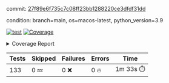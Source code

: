 commit: [27f89e6f735c7c08ff23bb1288220ce3dfdf31dd](https://github.com/rcmdnk/homebrew-file/tree/27f89e6f735c7c08ff23bb1288220ce3dfdf31dd)

condition: branch=main, os=macos-latest, python_version=3.9

[![test](https://github.com/rcmdnk/homebrew-file/actions/workflows/test.yml/badge.svg)](https://github.com/rcmdnk/homebrew-file/actions/runs/14934283752)
<a href="https://github.com/rcmdnk/homebrew-file/blob/27f89e6f735c7c08ff23bb1288220ce3dfdf31dd/README.md"><img alt="Coverage" src="https://img.shields.io/badge/Coverage-62%25-yellow.svg" /></a><details><summary>Coverage Report </summary><table><tr><th>File</th><th>Stmts</th><th>Miss</th><th>Cover</th><th>Missing</th></tr><tbody><tr><td colspan="5"><b>bin</b></td></tr><tr><td>&nbsp; &nbsp;<a href="https://github.com/rcmdnk/homebrew-file/blob/27f89e6f735c7c08ff23bb1288220ce3dfdf31dd/bin/brew-file">brew-file</a></td><td>2168</td><td>820</td><td>62%</td><td><a href="https://github.com/rcmdnk/homebrew-file/blob/27f89e6f735c7c08ff23bb1288220ce3dfdf31dd/bin/brew-file#L56-L62">56&ndash;62</a>, <a href="https://github.com/rcmdnk/homebrew-file/blob/27f89e6f735c7c08ff23bb1288220ce3dfdf31dd/bin/brew-file#L149">149</a>, <a href="https://github.com/rcmdnk/homebrew-file/blob/27f89e6f735c7c08ff23bb1288220ce3dfdf31dd/bin/brew-file#L161">161</a>, <a href="https://github.com/rcmdnk/homebrew-file/blob/27f89e6f735c7c08ff23bb1288220ce3dfdf31dd/bin/brew-file#L210">210</a>, <a href="https://github.com/rcmdnk/homebrew-file/blob/27f89e6f735c7c08ff23bb1288220ce3dfdf31dd/bin/brew-file#L304">304</a>, <a href="https://github.com/rcmdnk/homebrew-file/blob/27f89e6f735c7c08ff23bb1288220ce3dfdf31dd/bin/brew-file#L307">307</a>, <a href="https://github.com/rcmdnk/homebrew-file/blob/27f89e6f735c7c08ff23bb1288220ce3dfdf31dd/bin/brew-file#L375-L377">375&ndash;377</a>, <a href="https://github.com/rcmdnk/homebrew-file/blob/27f89e6f735c7c08ff23bb1288220ce3dfdf31dd/bin/brew-file#L386-L387">386&ndash;387</a>, <a href="https://github.com/rcmdnk/homebrew-file/blob/27f89e6f735c7c08ff23bb1288220ce3dfdf31dd/bin/brew-file#L481">481</a>, <a href="https://github.com/rcmdnk/homebrew-file/blob/27f89e6f735c7c08ff23bb1288220ce3dfdf31dd/bin/brew-file#L487-L490">487&ndash;490</a>, <a href="https://github.com/rcmdnk/homebrew-file/blob/27f89e6f735c7c08ff23bb1288220ce3dfdf31dd/bin/brew-file#L528-L552">528&ndash;552</a>, <a href="https://github.com/rcmdnk/homebrew-file/blob/27f89e6f735c7c08ff23bb1288220ce3dfdf31dd/bin/brew-file#L556-L564">556&ndash;564</a>, <a href="https://github.com/rcmdnk/homebrew-file/blob/27f89e6f735c7c08ff23bb1288220ce3dfdf31dd/bin/brew-file#L690">690</a>, <a href="https://github.com/rcmdnk/homebrew-file/blob/27f89e6f735c7c08ff23bb1288220ce3dfdf31dd/bin/brew-file#L810-L814">810&ndash;814</a>, <a href="https://github.com/rcmdnk/homebrew-file/blob/27f89e6f735c7c08ff23bb1288220ce3dfdf31dd/bin/brew-file#L827-L832">827&ndash;832</a>, <a href="https://github.com/rcmdnk/homebrew-file/blob/27f89e6f735c7c08ff23bb1288220ce3dfdf31dd/bin/brew-file#L843">843</a>, <a href="https://github.com/rcmdnk/homebrew-file/blob/27f89e6f735c7c08ff23bb1288220ce3dfdf31dd/bin/brew-file#L860">860</a>, <a href="https://github.com/rcmdnk/homebrew-file/blob/27f89e6f735c7c08ff23bb1288220ce3dfdf31dd/bin/brew-file#L864-L872">864&ndash;872</a>, <a href="https://github.com/rcmdnk/homebrew-file/blob/27f89e6f735c7c08ff23bb1288220ce3dfdf31dd/bin/brew-file#L881-L884">881&ndash;884</a>, <a href="https://github.com/rcmdnk/homebrew-file/blob/27f89e6f735c7c08ff23bb1288220ce3dfdf31dd/bin/brew-file#L886-L889">886&ndash;889</a>, <a href="https://github.com/rcmdnk/homebrew-file/blob/27f89e6f735c7c08ff23bb1288220ce3dfdf31dd/bin/brew-file#L891-L894">891&ndash;894</a>, <a href="https://github.com/rcmdnk/homebrew-file/blob/27f89e6f735c7c08ff23bb1288220ce3dfdf31dd/bin/brew-file#L905-L923">905&ndash;923</a>, <a href="https://github.com/rcmdnk/homebrew-file/blob/27f89e6f735c7c08ff23bb1288220ce3dfdf31dd/bin/brew-file#L974-L984">974&ndash;984</a>, <a href="https://github.com/rcmdnk/homebrew-file/blob/27f89e6f735c7c08ff23bb1288220ce3dfdf31dd/bin/brew-file#L987-L1014">987&ndash;1014</a>, <a href="https://github.com/rcmdnk/homebrew-file/blob/27f89e6f735c7c08ff23bb1288220ce3dfdf31dd/bin/brew-file#L1030-L1045">1030&ndash;1045</a>, <a href="https://github.com/rcmdnk/homebrew-file/blob/27f89e6f735c7c08ff23bb1288220ce3dfdf31dd/bin/brew-file#L1087">1087</a>, <a href="https://github.com/rcmdnk/homebrew-file/blob/27f89e6f735c7c08ff23bb1288220ce3dfdf31dd/bin/brew-file#L1103-L1108">1103&ndash;1108</a>, <a href="https://github.com/rcmdnk/homebrew-file/blob/27f89e6f735c7c08ff23bb1288220ce3dfdf31dd/bin/brew-file#L1112-L1114">1112&ndash;1114</a>, <a href="https://github.com/rcmdnk/homebrew-file/blob/27f89e6f735c7c08ff23bb1288220ce3dfdf31dd/bin/brew-file#L1118-L1121">1118&ndash;1121</a>, <a href="https://github.com/rcmdnk/homebrew-file/blob/27f89e6f735c7c08ff23bb1288220ce3dfdf31dd/bin/brew-file#L1125-L1127">1125&ndash;1127</a>, <a href="https://github.com/rcmdnk/homebrew-file/blob/27f89e6f735c7c08ff23bb1288220ce3dfdf31dd/bin/brew-file#L1131-L1133">1131&ndash;1133</a>, <a href="https://github.com/rcmdnk/homebrew-file/blob/27f89e6f735c7c08ff23bb1288220ce3dfdf31dd/bin/brew-file#L1137-L1139">1137&ndash;1139</a>, <a href="https://github.com/rcmdnk/homebrew-file/blob/27f89e6f735c7c08ff23bb1288220ce3dfdf31dd/bin/brew-file#L1143-L1145">1143&ndash;1145</a>, <a href="https://github.com/rcmdnk/homebrew-file/blob/27f89e6f735c7c08ff23bb1288220ce3dfdf31dd/bin/brew-file#L1149-L1151">1149&ndash;1151</a>, <a href="https://github.com/rcmdnk/homebrew-file/blob/27f89e6f735c7c08ff23bb1288220ce3dfdf31dd/bin/brew-file#L1155-L1158">1155&ndash;1158</a>, <a href="https://github.com/rcmdnk/homebrew-file/blob/27f89e6f735c7c08ff23bb1288220ce3dfdf31dd/bin/brew-file#L1162-L1164">1162&ndash;1164</a>, <a href="https://github.com/rcmdnk/homebrew-file/blob/27f89e6f735c7c08ff23bb1288220ce3dfdf31dd/bin/brew-file#L1182">1182</a>, <a href="https://github.com/rcmdnk/homebrew-file/blob/27f89e6f735c7c08ff23bb1288220ce3dfdf31dd/bin/brew-file#L1232-L1234">1232&ndash;1234</a>, <a href="https://github.com/rcmdnk/homebrew-file/blob/27f89e6f735c7c08ff23bb1288220ce3dfdf31dd/bin/brew-file#L1237">1237</a>, <a href="https://github.com/rcmdnk/homebrew-file/blob/27f89e6f735c7c08ff23bb1288220ce3dfdf31dd/bin/brew-file#L1243">1243</a>, <a href="https://github.com/rcmdnk/homebrew-file/blob/27f89e6f735c7c08ff23bb1288220ce3dfdf31dd/bin/brew-file#L1265-L1268">1265&ndash;1268</a>, <a href="https://github.com/rcmdnk/homebrew-file/blob/27f89e6f735c7c08ff23bb1288220ce3dfdf31dd/bin/brew-file#L1346">1346</a>, <a href="https://github.com/rcmdnk/homebrew-file/blob/27f89e6f735c7c08ff23bb1288220ce3dfdf31dd/bin/brew-file#L1383">1383</a>, <a href="https://github.com/rcmdnk/homebrew-file/blob/27f89e6f735c7c08ff23bb1288220ce3dfdf31dd/bin/brew-file#L1420">1420</a>, <a href="https://github.com/rcmdnk/homebrew-file/blob/27f89e6f735c7c08ff23bb1288220ce3dfdf31dd/bin/brew-file#L1423">1423</a>, <a href="https://github.com/rcmdnk/homebrew-file/blob/27f89e6f735c7c08ff23bb1288220ce3dfdf31dd/bin/brew-file#L1435">1435</a>, <a href="https://github.com/rcmdnk/homebrew-file/blob/27f89e6f735c7c08ff23bb1288220ce3dfdf31dd/bin/brew-file#L1437">1437</a>, <a href="https://github.com/rcmdnk/homebrew-file/blob/27f89e6f735c7c08ff23bb1288220ce3dfdf31dd/bin/brew-file#L1472-L1473">1472&ndash;1473</a>, <a href="https://github.com/rcmdnk/homebrew-file/blob/27f89e6f735c7c08ff23bb1288220ce3dfdf31dd/bin/brew-file#L1478-L1481">1478&ndash;1481</a>, <a href="https://github.com/rcmdnk/homebrew-file/blob/27f89e6f735c7c08ff23bb1288220ce3dfdf31dd/bin/brew-file#L1511-L1538">1511&ndash;1538</a>, <a href="https://github.com/rcmdnk/homebrew-file/blob/27f89e6f735c7c08ff23bb1288220ce3dfdf31dd/bin/brew-file#L1545">1545</a>, <a href="https://github.com/rcmdnk/homebrew-file/blob/27f89e6f735c7c08ff23bb1288220ce3dfdf31dd/bin/brew-file#L1547">1547</a>, <a href="https://github.com/rcmdnk/homebrew-file/blob/27f89e6f735c7c08ff23bb1288220ce3dfdf31dd/bin/brew-file#L1556-L1557">1556&ndash;1557</a>, <a href="https://github.com/rcmdnk/homebrew-file/blob/27f89e6f735c7c08ff23bb1288220ce3dfdf31dd/bin/brew-file#L1562">1562</a>, <a href="https://github.com/rcmdnk/homebrew-file/blob/27f89e6f735c7c08ff23bb1288220ce3dfdf31dd/bin/brew-file#L1568">1568</a>, <a href="https://github.com/rcmdnk/homebrew-file/blob/27f89e6f735c7c08ff23bb1288220ce3dfdf31dd/bin/brew-file#L1572-L1583">1572&ndash;1583</a>, <a href="https://github.com/rcmdnk/homebrew-file/blob/27f89e6f735c7c08ff23bb1288220ce3dfdf31dd/bin/brew-file#L1586-L1591">1586&ndash;1591</a>, <a href="https://github.com/rcmdnk/homebrew-file/blob/27f89e6f735c7c08ff23bb1288220ce3dfdf31dd/bin/brew-file#L1602-L1622">1602&ndash;1622</a>, <a href="https://github.com/rcmdnk/homebrew-file/blob/27f89e6f735c7c08ff23bb1288220ce3dfdf31dd/bin/brew-file#L1650">1650</a>, <a href="https://github.com/rcmdnk/homebrew-file/blob/27f89e6f735c7c08ff23bb1288220ce3dfdf31dd/bin/brew-file#L1689-L1696">1689&ndash;1696</a>, <a href="https://github.com/rcmdnk/homebrew-file/blob/27f89e6f735c7c08ff23bb1288220ce3dfdf31dd/bin/brew-file#L1703-L1711">1703&ndash;1711</a>, <a href="https://github.com/rcmdnk/homebrew-file/blob/27f89e6f735c7c08ff23bb1288220ce3dfdf31dd/bin/brew-file#L1727">1727</a>, <a href="https://github.com/rcmdnk/homebrew-file/blob/27f89e6f735c7c08ff23bb1288220ce3dfdf31dd/bin/brew-file#L1737">1737</a>, <a href="https://github.com/rcmdnk/homebrew-file/blob/27f89e6f735c7c08ff23bb1288220ce3dfdf31dd/bin/brew-file#L1743">1743</a>, <a href="https://github.com/rcmdnk/homebrew-file/blob/27f89e6f735c7c08ff23bb1288220ce3dfdf31dd/bin/brew-file#L1753">1753</a>, <a href="https://github.com/rcmdnk/homebrew-file/blob/27f89e6f735c7c08ff23bb1288220ce3dfdf31dd/bin/brew-file#L1762-L1763">1762&ndash;1763</a>, <a href="https://github.com/rcmdnk/homebrew-file/blob/27f89e6f735c7c08ff23bb1288220ce3dfdf31dd/bin/brew-file#L1767">1767</a>, <a href="https://github.com/rcmdnk/homebrew-file/blob/27f89e6f735c7c08ff23bb1288220ce3dfdf31dd/bin/brew-file#L1773">1773</a>, <a href="https://github.com/rcmdnk/homebrew-file/blob/27f89e6f735c7c08ff23bb1288220ce3dfdf31dd/bin/brew-file#L1779-L1783">1779&ndash;1783</a>, <a href="https://github.com/rcmdnk/homebrew-file/blob/27f89e6f735c7c08ff23bb1288220ce3dfdf31dd/bin/brew-file#L1799-L1806">1799&ndash;1806</a>, <a href="https://github.com/rcmdnk/homebrew-file/blob/27f89e6f735c7c08ff23bb1288220ce3dfdf31dd/bin/brew-file#L1813-L1817">1813&ndash;1817</a>, <a href="https://github.com/rcmdnk/homebrew-file/blob/27f89e6f735c7c08ff23bb1288220ce3dfdf31dd/bin/brew-file#L1821">1821</a>, <a href="https://github.com/rcmdnk/homebrew-file/blob/27f89e6f735c7c08ff23bb1288220ce3dfdf31dd/bin/brew-file#L1834-L1835">1834&ndash;1835</a>, <a href="https://github.com/rcmdnk/homebrew-file/blob/27f89e6f735c7c08ff23bb1288220ce3dfdf31dd/bin/brew-file#L1856-L1964">1856&ndash;1964</a>, <a href="https://github.com/rcmdnk/homebrew-file/blob/27f89e6f735c7c08ff23bb1288220ce3dfdf31dd/bin/brew-file#L1967-L1976">1967&ndash;1976</a>, <a href="https://github.com/rcmdnk/homebrew-file/blob/27f89e6f735c7c08ff23bb1288220ce3dfdf31dd/bin/brew-file#L1989">1989</a>, <a href="https://github.com/rcmdnk/homebrew-file/blob/27f89e6f735c7c08ff23bb1288220ce3dfdf31dd/bin/brew-file#L1994">1994</a>, <a href="https://github.com/rcmdnk/homebrew-file/blob/27f89e6f735c7c08ff23bb1288220ce3dfdf31dd/bin/brew-file#L1999-L2038">1999&ndash;2038</a>, <a href="https://github.com/rcmdnk/homebrew-file/blob/27f89e6f735c7c08ff23bb1288220ce3dfdf31dd/bin/brew-file#L2048-L2075">2048&ndash;2075</a>, <a href="https://github.com/rcmdnk/homebrew-file/blob/27f89e6f735c7c08ff23bb1288220ce3dfdf31dd/bin/brew-file#L2079-L2145">2079&ndash;2145</a>, <a href="https://github.com/rcmdnk/homebrew-file/blob/27f89e6f735c7c08ff23bb1288220ce3dfdf31dd/bin/brew-file#L2152-L2155">2152&ndash;2155</a>, <a href="https://github.com/rcmdnk/homebrew-file/blob/27f89e6f735c7c08ff23bb1288220ce3dfdf31dd/bin/brew-file#L2164-L2167">2164&ndash;2167</a>, <a href="https://github.com/rcmdnk/homebrew-file/blob/27f89e6f735c7c08ff23bb1288220ce3dfdf31dd/bin/brew-file#L2176-L2179">2176&ndash;2179</a>, <a href="https://github.com/rcmdnk/homebrew-file/blob/27f89e6f735c7c08ff23bb1288220ce3dfdf31dd/bin/brew-file#L2188-L2209">2188&ndash;2209</a>, <a href="https://github.com/rcmdnk/homebrew-file/blob/27f89e6f735c7c08ff23bb1288220ce3dfdf31dd/bin/brew-file#L2219-L2237">2219&ndash;2237</a>, <a href="https://github.com/rcmdnk/homebrew-file/blob/27f89e6f735c7c08ff23bb1288220ce3dfdf31dd/bin/brew-file#L2246-L2256">2246&ndash;2256</a>, <a href="https://github.com/rcmdnk/homebrew-file/blob/27f89e6f735c7c08ff23bb1288220ce3dfdf31dd/bin/brew-file#L2259-L2274">2259&ndash;2274</a>, <a href="https://github.com/rcmdnk/homebrew-file/blob/27f89e6f735c7c08ff23bb1288220ce3dfdf31dd/bin/brew-file#L2277-L2289">2277&ndash;2289</a>, <a href="https://github.com/rcmdnk/homebrew-file/blob/27f89e6f735c7c08ff23bb1288220ce3dfdf31dd/bin/brew-file#L2296">2296</a>, <a href="https://github.com/rcmdnk/homebrew-file/blob/27f89e6f735c7c08ff23bb1288220ce3dfdf31dd/bin/brew-file#L2300-L2307">2300&ndash;2307</a>, <a href="https://github.com/rcmdnk/homebrew-file/blob/27f89e6f735c7c08ff23bb1288220ce3dfdf31dd/bin/brew-file#L2314-L2315">2314&ndash;2315</a>, <a href="https://github.com/rcmdnk/homebrew-file/blob/27f89e6f735c7c08ff23bb1288220ce3dfdf31dd/bin/brew-file#L2344">2344</a>, <a href="https://github.com/rcmdnk/homebrew-file/blob/27f89e6f735c7c08ff23bb1288220ce3dfdf31dd/bin/brew-file#L2350">2350</a>, <a href="https://github.com/rcmdnk/homebrew-file/blob/27f89e6f735c7c08ff23bb1288220ce3dfdf31dd/bin/brew-file#L2358-L2362">2358&ndash;2362</a>, <a href="https://github.com/rcmdnk/homebrew-file/blob/27f89e6f735c7c08ff23bb1288220ce3dfdf31dd/bin/brew-file#L2373-L2376">2373&ndash;2376</a>, <a href="https://github.com/rcmdnk/homebrew-file/blob/27f89e6f735c7c08ff23bb1288220ce3dfdf31dd/bin/brew-file#L2383">2383</a>, <a href="https://github.com/rcmdnk/homebrew-file/blob/27f89e6f735c7c08ff23bb1288220ce3dfdf31dd/bin/brew-file#L2390">2390</a>, <a href="https://github.com/rcmdnk/homebrew-file/blob/27f89e6f735c7c08ff23bb1288220ce3dfdf31dd/bin/brew-file#L2394">2394</a>, <a href="https://github.com/rcmdnk/homebrew-file/blob/27f89e6f735c7c08ff23bb1288220ce3dfdf31dd/bin/brew-file#L2415-L2448">2415&ndash;2448</a>, <a href="https://github.com/rcmdnk/homebrew-file/blob/27f89e6f735c7c08ff23bb1288220ce3dfdf31dd/bin/brew-file#L2468">2468</a>, <a href="https://github.com/rcmdnk/homebrew-file/blob/27f89e6f735c7c08ff23bb1288220ce3dfdf31dd/bin/brew-file#L2485-L2486">2485&ndash;2486</a>, <a href="https://github.com/rcmdnk/homebrew-file/blob/27f89e6f735c7c08ff23bb1288220ce3dfdf31dd/bin/brew-file#L2490">2490</a>, <a href="https://github.com/rcmdnk/homebrew-file/blob/27f89e6f735c7c08ff23bb1288220ce3dfdf31dd/bin/brew-file#L2495-L2496">2495&ndash;2496</a>, <a href="https://github.com/rcmdnk/homebrew-file/blob/27f89e6f735c7c08ff23bb1288220ce3dfdf31dd/bin/brew-file#L2502-L2522">2502&ndash;2522</a>, <a href="https://github.com/rcmdnk/homebrew-file/blob/27f89e6f735c7c08ff23bb1288220ce3dfdf31dd/bin/brew-file#L2526-L2536">2526&ndash;2536</a>, <a href="https://github.com/rcmdnk/homebrew-file/blob/27f89e6f735c7c08ff23bb1288220ce3dfdf31dd/bin/brew-file#L2539">2539</a>, <a href="https://github.com/rcmdnk/homebrew-file/blob/27f89e6f735c7c08ff23bb1288220ce3dfdf31dd/bin/brew-file#L2555">2555</a>, <a href="https://github.com/rcmdnk/homebrew-file/blob/27f89e6f735c7c08ff23bb1288220ce3dfdf31dd/bin/brew-file#L2559-L2565">2559&ndash;2565</a>, <a href="https://github.com/rcmdnk/homebrew-file/blob/27f89e6f735c7c08ff23bb1288220ce3dfdf31dd/bin/brew-file#L2567">2567</a>, <a href="https://github.com/rcmdnk/homebrew-file/blob/27f89e6f735c7c08ff23bb1288220ce3dfdf31dd/bin/brew-file#L2573">2573</a>, <a href="https://github.com/rcmdnk/homebrew-file/blob/27f89e6f735c7c08ff23bb1288220ce3dfdf31dd/bin/brew-file#L2602-L2614">2602&ndash;2614</a>, <a href="https://github.com/rcmdnk/homebrew-file/blob/27f89e6f735c7c08ff23bb1288220ce3dfdf31dd/bin/brew-file#L2630-L2631">2630&ndash;2631</a>, <a href="https://github.com/rcmdnk/homebrew-file/blob/27f89e6f735c7c08ff23bb1288220ce3dfdf31dd/bin/brew-file#L2633">2633</a>, <a href="https://github.com/rcmdnk/homebrew-file/blob/27f89e6f735c7c08ff23bb1288220ce3dfdf31dd/bin/brew-file#L2643">2643</a>, <a href="https://github.com/rcmdnk/homebrew-file/blob/27f89e6f735c7c08ff23bb1288220ce3dfdf31dd/bin/brew-file#L2658-L2905">2658&ndash;2905</a>, <a href="https://github.com/rcmdnk/homebrew-file/blob/27f89e6f735c7c08ff23bb1288220ce3dfdf31dd/bin/brew-file#L2928-L2930">2928&ndash;2930</a>, <a href="https://github.com/rcmdnk/homebrew-file/blob/27f89e6f735c7c08ff23bb1288220ce3dfdf31dd/bin/brew-file#L2939-L2949">2939&ndash;2949</a>, <a href="https://github.com/rcmdnk/homebrew-file/blob/27f89e6f735c7c08ff23bb1288220ce3dfdf31dd/bin/brew-file#L2961-L2967">2961&ndash;2967</a>, <a href="https://github.com/rcmdnk/homebrew-file/blob/27f89e6f735c7c08ff23bb1288220ce3dfdf31dd/bin/brew-file#L2979-L3003">2979&ndash;3003</a>, <a href="https://github.com/rcmdnk/homebrew-file/blob/27f89e6f735c7c08ff23bb1288220ce3dfdf31dd/bin/brew-file#L3009-L3046">3009&ndash;3046</a>, <a href="https://github.com/rcmdnk/homebrew-file/blob/27f89e6f735c7c08ff23bb1288220ce3dfdf31dd/bin/brew-file#L3054-L3078">3054&ndash;3078</a>, <a href="https://github.com/rcmdnk/homebrew-file/blob/27f89e6f735c7c08ff23bb1288220ce3dfdf31dd/bin/brew-file#L3082-L3095">3082&ndash;3095</a>, <a href="https://github.com/rcmdnk/homebrew-file/blob/27f89e6f735c7c08ff23bb1288220ce3dfdf31dd/bin/brew-file#L3099-L3112">3099&ndash;3112</a>, <a href="https://github.com/rcmdnk/homebrew-file/blob/27f89e6f735c7c08ff23bb1288220ce3dfdf31dd/bin/brew-file#L3116">3116</a>, <a href="https://github.com/rcmdnk/homebrew-file/blob/27f89e6f735c7c08ff23bb1288220ce3dfdf31dd/bin/brew-file#L3129-L3135">3129&ndash;3135</a>, <a href="https://github.com/rcmdnk/homebrew-file/blob/27f89e6f735c7c08ff23bb1288220ce3dfdf31dd/bin/brew-file#L3161-L3162">3161&ndash;3162</a>, <a href="https://github.com/rcmdnk/homebrew-file/blob/27f89e6f735c7c08ff23bb1288220ce3dfdf31dd/bin/brew-file#L3253">3253</a>, <a href="https://github.com/rcmdnk/homebrew-file/blob/27f89e6f735c7c08ff23bb1288220ce3dfdf31dd/bin/brew-file#L3255">3255</a>, <a href="https://github.com/rcmdnk/homebrew-file/blob/27f89e6f735c7c08ff23bb1288220ce3dfdf31dd/bin/brew-file#L3260-L3271">3260&ndash;3271</a>, <a href="https://github.com/rcmdnk/homebrew-file/blob/27f89e6f735c7c08ff23bb1288220ce3dfdf31dd/bin/brew-file#L3287">3287</a>, <a href="https://github.com/rcmdnk/homebrew-file/blob/27f89e6f735c7c08ff23bb1288220ce3dfdf31dd/bin/brew-file#L3305-L3322">3305&ndash;3322</a>, <a href="https://github.com/rcmdnk/homebrew-file/blob/27f89e6f735c7c08ff23bb1288220ce3dfdf31dd/bin/brew-file#L3345">3345</a>, <a href="https://github.com/rcmdnk/homebrew-file/blob/27f89e6f735c7c08ff23bb1288220ce3dfdf31dd/bin/brew-file#L3351">3351</a>, <a href="https://github.com/rcmdnk/homebrew-file/blob/27f89e6f735c7c08ff23bb1288220ce3dfdf31dd/bin/brew-file#L3355-L3366">3355&ndash;3366</a>, <a href="https://github.com/rcmdnk/homebrew-file/blob/27f89e6f735c7c08ff23bb1288220ce3dfdf31dd/bin/brew-file#L3375">3375</a>, <a href="https://github.com/rcmdnk/homebrew-file/blob/27f89e6f735c7c08ff23bb1288220ce3dfdf31dd/bin/brew-file#L3387">3387</a>, <a href="https://github.com/rcmdnk/homebrew-file/blob/27f89e6f735c7c08ff23bb1288220ce3dfdf31dd/bin/brew-file#L3389-L3393">3389&ndash;3393</a>, <a href="https://github.com/rcmdnk/homebrew-file/blob/27f89e6f735c7c08ff23bb1288220ce3dfdf31dd/bin/brew-file#L3397-L3400">3397&ndash;3400</a>, <a href="https://github.com/rcmdnk/homebrew-file/blob/27f89e6f735c7c08ff23bb1288220ce3dfdf31dd/bin/brew-file#L3403-L3406">3403&ndash;3406</a>, <a href="https://github.com/rcmdnk/homebrew-file/blob/27f89e6f735c7c08ff23bb1288220ce3dfdf31dd/bin/brew-file#L3409-L3417">3409&ndash;3417</a>, <a href="https://github.com/rcmdnk/homebrew-file/blob/27f89e6f735c7c08ff23bb1288220ce3dfdf31dd/bin/brew-file#L3446-L3453">3446&ndash;3453</a>, <a href="https://github.com/rcmdnk/homebrew-file/blob/27f89e6f735c7c08ff23bb1288220ce3dfdf31dd/bin/brew-file#L3464-L3471">3464&ndash;3471</a>, <a href="https://github.com/rcmdnk/homebrew-file/blob/27f89e6f735c7c08ff23bb1288220ce3dfdf31dd/bin/brew-file#L3552-L3554">3552&ndash;3554</a>, <a href="https://github.com/rcmdnk/homebrew-file/blob/27f89e6f735c7c08ff23bb1288220ce3dfdf31dd/bin/brew-file#L3577">3577</a>, <a href="https://github.com/rcmdnk/homebrew-file/blob/27f89e6f735c7c08ff23bb1288220ce3dfdf31dd/bin/brew-file#L3583">3583</a>, <a href="https://github.com/rcmdnk/homebrew-file/blob/27f89e6f735c7c08ff23bb1288220ce3dfdf31dd/bin/brew-file#L4146-L4147">4146&ndash;4147</a>, <a href="https://github.com/rcmdnk/homebrew-file/blob/27f89e6f735c7c08ff23bb1288220ce3dfdf31dd/bin/brew-file#L4150">4150</a>, <a href="https://github.com/rcmdnk/homebrew-file/blob/27f89e6f735c7c08ff23bb1288220ce3dfdf31dd/bin/brew-file#L4154">4154</a>, <a href="https://github.com/rcmdnk/homebrew-file/blob/27f89e6f735c7c08ff23bb1288220ce3dfdf31dd/bin/brew-file#L4162">4162</a>, <a href="https://github.com/rcmdnk/homebrew-file/blob/27f89e6f735c7c08ff23bb1288220ce3dfdf31dd/bin/brew-file#L4167-L4169">4167&ndash;4169</a>, <a href="https://github.com/rcmdnk/homebrew-file/blob/27f89e6f735c7c08ff23bb1288220ce3dfdf31dd/bin/brew-file#L4171-L4173">4171&ndash;4173</a>, <a href="https://github.com/rcmdnk/homebrew-file/blob/27f89e6f735c7c08ff23bb1288220ce3dfdf31dd/bin/brew-file#L4178-L4179">4178&ndash;4179</a>, <a href="https://github.com/rcmdnk/homebrew-file/blob/27f89e6f735c7c08ff23bb1288220ce3dfdf31dd/bin/brew-file#L4181-L4183">4181&ndash;4183</a>, <a href="https://github.com/rcmdnk/homebrew-file/blob/27f89e6f735c7c08ff23bb1288220ce3dfdf31dd/bin/brew-file#L4185-L4186">4185&ndash;4186</a>, <a href="https://github.com/rcmdnk/homebrew-file/blob/27f89e6f735c7c08ff23bb1288220ce3dfdf31dd/bin/brew-file#L4188-L4262">4188&ndash;4262</a>, <a href="https://github.com/rcmdnk/homebrew-file/blob/27f89e6f735c7c08ff23bb1288220ce3dfdf31dd/bin/brew-file#L4268-L4278">4268&ndash;4278</a></td></tr><tr><td><b>TOTAL</b></td><td><b>2168</b></td><td><b>820</b></td><td><b>62%</b></td><td>&nbsp;</td></tr></tbody></table></details>

| Tests | Skipped | Failures | Errors | Time |
| ----- | ------- | -------- | -------- | ------------------ |
| 133 | 0 :zzz: | 0 :x: | 0 :fire: | 1m 33s :stopwatch: |

